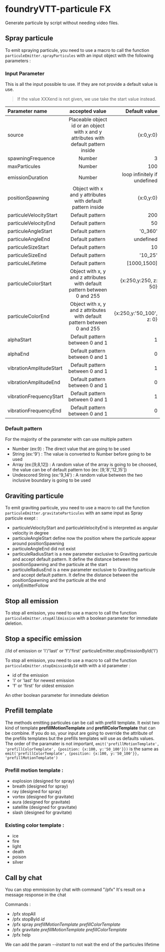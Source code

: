 # foundryVTT-particule FX

Generate particule by script without needing video files.

## Spray particule
To emit spraying particule, you need to use a macro to call the function ```particuleEmitter.sprayParticules``` with an input object with the following parameters :

### Input Parameter
This is all the input possible to use. If they are not provide a default value is use.
> If the value XXXend is not given, we use take the start value instead.

| Parameter name  | accepted value          | Default value |
| :--------------- |:---------------:| -----:|
|        source                    |             Placeable object id or an object with x and y attributes with default pattern inside                                                                        |    {x:0,y:0}          |
|        spawningFrequence         |             Number                                                                       |    3          |
|        maxParticules             |             Number                                                                       |   100         |
|        emissionDuration          |             Number                                                                       |   loop infinitely if undefined       |
|        positionSpawning          |             Object with x and y attributes with default pattern inside                   |   {x:0,y:0}   |
|        particuleVelocityStart    |             Default pattern                                                              |   200         |
|       particuleVelocityEnd       |             Default pattern                                                              |   50          |
|        particuleAngleStart       |             Default pattern                                                              |   '0_360'     |
|        particuleAngleEnd         |             Default pattern                                                              |   undefined   |
|        particuleSizeStart        |             Default pattern                                                              |   10          |
|        particuleSizeEnd          |             Default pattern                                                              |   '10_25'     |
|        particuleLifetime         |             Default pattern                                                              |    [1000,1500]    |
|        particuleColorStart       |             Object with x, y and z attributes with default pattern between 0 and 255     |   {x:250,y:250, z: 50}    |
|        particuleColorEnd         |             Object with x, y and z attributes with default pattern between 0 and 255     |   {x:250,y:'50_100', z: 0}    |
|        alphaStart                |             Default pattern between 0 and 1                                              |   1           |
|        alphaEnd                  |             Default pattern between 0 and 1                                              |   0           |
|        vibrationAmplitudeStart   |             Default pattern between 0 and 1                                              |   1           |
|        vibrationAmplitudeEnd     |             Default pattern between 0 and 1                                              |   0           |
|        vibrationFrequencyStart   |             Default pattern between 0 and 1                                              |   1           |
|        vibrationFrequencyEnd     |             Default pattern between 0 and 1                                              |   0           |

### Default pattern
For the majority of the parameter with can use multiple pattern
* Number (ex:9)                   : The direct value that are going to be used
* String (ex:'9')                 : The value is converted to Number before going to be used
* Array  (ex:[9,8,12])            : A random value of the array is going to be choosed, the value can be of default pattern too (ex: [9,'8','12_15'])
* Undescored String (ex:'9_14')   : A random value between the two inclusive boundary is going to be used


## Graviting particule
To emit graviting particule, you need to use a macro to call the function ```particuleEmitter.gravitateParticules``` with an same input as Spray particule exept :
* particuleVelocityStart and particuleVelocityEnd is interpreted as angular velocity in degree
* particuleAngleStart define now the position where the particule appear around positionSpawning
* particuleAngleEnd did not exist
* particuleRadiusStart is a new parameter exclusive to Graviting particule and accept default pattern. It define the distance between the positionSpawning and the particule at the start
* particuleRadiusEnd is a new parameter exclusive to Graviting particule and accept default pattern. It define the distance between the positionSpawning and the particule at the end
* onlyEmitterFollow 


## Stop all emission
To stop all emission, you need to use a macro to call the function ```particuleEmitter.stopAllEmission``` with a boolean parameter for immediate deletion.


## Stop a specific emission
//Id of emission or 'l'/'last' or 'f'/'first'
particuleEmitter.stopEmissionById('l')

To stop all emission, you need to use a macro to call the function ```particuleEmitter.stopEmissionById``` with with a id parameter :
* id of the emission
* 'l' or 'last' for newest emission
* 'f' or 'first' for oldest emission

An other boolean parameter for immediate deletion


## Prefill template
The methods emitting particules can be call with prefill template. It exist two kind of template **prefillMotionTemplate** and **prefillColorTemplate** that can be combine. If you do so, your input are going to override the attribute of the prefills templates but the prefills templates will use as defaults values.
The order of the paramater is not important, ```emit('prefillMotionTemplate', 'prefillColorTemplate', {position: {x:100, y:'50_100'}})``` is the same as ```emit('prefillColorTemplate', {position: {x:100, y:'50_100'}}, 'prefillMotionTemplate')```

### Prefill motion template :
* explosion (designed for spray)
* breath (designed for spray)
* ray (designed for spray)
* vortex (designed for gravitate)
* aura (designed for gravitate)
* satellite (designed for gravitate)
* slash (designed for gravitate)

### Existing color template :
* ice
* fire
* light
* death
* poison
* silver


## Call by chat
You can stop emmission by chat with command "/pfx"
It's result on a message response in the chat

Commands :
* /pfx stopAll
* /pfx stopById *id* 
* /pfx spray *prefillMotionTemplate* *prefillColorTemplate*
* /pfx gravitate *prefillMotionTemplate* *prefillColorTemplate*
* /pfx help


We can add the param *--instant* to not wait the end of the particules lifetime